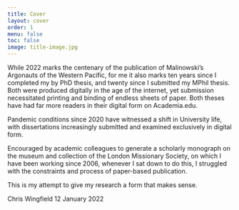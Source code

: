 ```yaml
---
title: Cover
layout: cover
order: 1
menu: false
toc: false
image: title-image.jpg
---
```


While 2022 marks the centenary of the publication of Malinowski’s Argonauts of the Western Pacific, for me it also marks ten years since I completed my by PhD thesis, and twenty since I submitted my MPhil thesis. Both were produced digitally in the age of the internet, yet submission necessitated printing and binding of endless sheets of paper. Both theses have had far more readers in their digital form on Academia.edu.

Pandemic conditions since 2020 have witnessed a shift in University life, with dissertations increasingly submitted and examined exclusively in digital form.

Encouraged by academic colleagues to generate a scholarly monograph on the museum and collection of the London Missionary Society, on which I have been working since 2006, whenever I sat down to do this, I struggled with the constraints and process of paper-based publication.

This is my attempt to give my research a form that makes sense.

Chris Wingfield
12 January 2022
